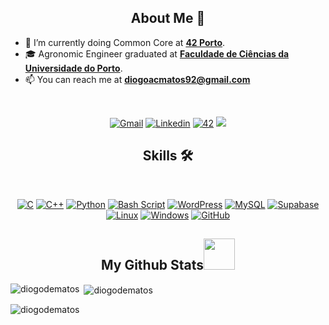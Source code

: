 <!--
</a>
<h2 align="center">
<img align="center" alt="Coding" width="400" src="https://media3.giphy.com/media/M9kgjEsLG6LMbYC9dl/200.webp?cid=ecf05e472dwm8lzbq8gkzo5tcicvm36stkhuopg363hh3b6w&rid=200.webp&ct=g">
</h2>
-->
  
</a>
<h2 align="center">
  About Me 👨 
</h2>
 
- 🌱 I’m currently doing Common Core at [**42 Porto**](https://www.42porto.com).
- :mortar_board: Agronomic Engineer graduated at [**Faculdade de Ciências da Universidade do Porto**](https://sigarra.up.pt/fcup/pt/web_page.inicial).
- 📫 You can reach me at **diogoacmatos92@gmail.com**

<br/>
<p align="center">
<a href='mailto:diogoacmatos92@gmail.com' target="_blank"><img alt='Gmail' src='https://img.shields.io/badge/Gmail-100000?style=for-the-badge&logo=Gmail&logoColor=white&labelColor=EA4335&color=EA4335'/></a>
</a>
<a href='https://www.linkedin.com/in/diogodematos/' target="_blank"><img alt='Linkedin' src='https://img.shields.io/badge/LinkedIn-100000?style=for-the-badge&logo=Linkedin&logoColor=white&labelColor=0A66C2&color=0A66C2'/></a>
</a>
<a href='https://profile.intra.42.fr/users/dcarrilh' target="_blank"><img alt='42' src='https://img.shields.io/badge/42_Porto-100000?style=for-the-badge&logo=42&logoColor=white&labelColor=000000&color=000000'/></a>
</a>
<img src="https://komarev.com/ghpvc/?username=dcarrilh&style=for-the-badge&color=blue"></a>
</a>
</p>

</a>
<h2 align="center">
  Skills 🛠
</h2>
 
<br>
<p align="center">
<a href="" target="_blank"><img alt="C" src="https://img.shields.io/badge/C-100000?style=for-the-badge&logo=c&logoColor=white&labelColor=A8B9CC&color=A8B9CC"/></a>
<a href="" target="_blank"><img alt="C++" src="https://img.shields.io/badge/C++-100000?style=for-the-badge&logo=c%2B%2B&logoColor=white&labelColor=00599C&color=00599C"/></a>
<a href="" target="_blank"><img alt="Python" src="https://img.shields.io/badge/Python-100000?style=for-the-badge&logo=python&logoColor=ffdd54&labelColor=3670A0&color=3670A0"/></a>
<a href="" target="_blank"><img alt="Bash Script" src="https://img.shields.io/badge/Bash_Script-100000?style=for-the-badge&logo=gnu-bash&logoColor=white&labelColor=121011&color=121011"/></a>
<a href="" target="_blank"><img alt="WordPress" src="https://img.shields.io/badge/WordPress-100000?style=for-the-badge&logo=WordPress&logoColor=white&labelColor=117AC9&color=117AC9"/></a>
<a href="" target="_blank"><img alt="MySQL" src="https://img.shields.io/badge/MySQL-100000?style=for-the-badge&logo=mysql&logoColor=white&labelColor=4479A1&color=4479A1"/></a>
<a href="" target="_blank"><img alt="Supabase" src="https://img.shields.io/badge/Supabase-100000?style=for-the-badge&logo=supabase&logoColor=white&labelColor=3ECF8E&color=3ECF8E"/></a>
<a href="" target="_blank"><img alt="Linux" src="https://img.shields.io/badge/Linux-100000?style=for-the-badge&logo=linux&logoColor=white&labelColor=FCC624&color=FCC624"/></a>
<a href="" target="_blank"><img alt="Windows" src="https://img.shields.io/badge/Windows-100000?style=for-the-badge&logo=windows&logoColor=white&labelColor=0078D6&color=0078D6"/></a>
<a href="" target="_blank"><img alt="GitHub" src="https://img.shields.io/badge/GitHub-100000?style=for-the-badge&logo=github&logoColor=white&labelColor=121011&color=121011"/></a>
</p>
</a>
<h2 align="center">
  My Github Stats<img src="https://media.giphy.com/media/VgCDAzcKvsR6OM0uWg/giphy.gif" width="50">
</h2>

<p><img align="left" src="https://github-readme-stats.vercel.app/api/top-langs?username=diogodematos&theme=dark&show_icons=true&locale=en&layout=compact" alt="diogodematos" /></p>

<p>&nbsp;<img align="center" src="https://github-readme-stats.vercel.app/api?username=diogodematos&theme=dark&show_icons=true&locale=en" alt="diogodematos" /></p>

<p><img align="center" src="https://github-readme-streak-stats.herokuapp.com/?user=diogodematos&theme=dark&" alt="diogodematos" /></p>
<!---
<p align="center">
  <img src="https://github-readme-stats.vercel.app/api?username=diogodematos&theme=dark&hide_border=false&include_all_commits=true&count_private=true" alt="animated" />
</p>
<p align="center">
  <img src="https://github-readme-streak-stats.herokuapp.com/?user=diogodematos&theme=dark&hide_border=false" alt="animated" />
</p>
<p align="center">
  <img src="https://github-readme-stats.vercel.app/api/top-langs/?username=diogodematos&theme=dark&hide_border=false&include_all_commits=true&count_private=true&layout=compact" alt="animated" />
</p>
-->
